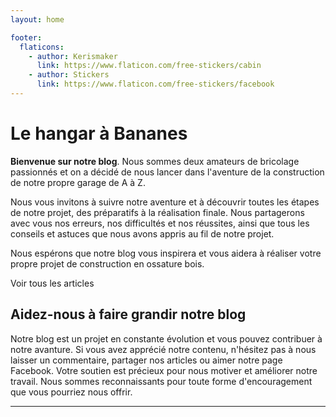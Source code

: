 ```yaml
---
layout: home

footer:
  flaticons:
    - author: Kerismaker
      link: https://www.flaticon.com/free-stickers/cabin
    - author: Stickers
      link: https://www.flaticon.com/free-stickers/facebook
---
```


<script setup lang="ts">
  import articles from './blog/articles'
  import {tools} from './tools/tools'
  const lastArticles = articles.slice(0, 3)
</script>

<Landing scrollId="lastArticles" class="text-white">
  <h1
    class="flex mb-6 font-sans text-3xl font-bold tracking-tight sm:text-4xl lg:text-5xl border-l-8 border-[#eab308] pl-4"
  >
    <Flaticon :icon="{src: '/banane.png'}" class=""/> Le hangar à Bananes
  </h1>
  <p class="mb-6 text-base text-justify md:text-lg">
    <strong>Bienvenue sur notre blog</strong>. Nous sommes deux amateurs
    de bricolage passionnés et on a décidé de nous lancer dans
    l'aventure de la construction de notre propre garage de A à Z.
  </p>

  <p class="mb-6 text-base text-justify md:text-lg">
    Nous vous invitons à suivre notre aventure et à découvrir toutes
    les étapes de notre projet, des préparatifs à la réalisation
    finale. Nous partagerons avec vous nos erreurs, nos difficultés et
    nos réussites, ainsi que tous les conseils et astuces que nous
    avons appris au fil de notre projet.
  </p>
  <p class="mb-6 text-base text-justify md:text-lg">
    Nous espérons que notre blog vous inspirera et vous aidera à
    réaliser votre propre projet de construction en ossature bois.
  </p>
 <template v-slot:image>
    <img
      src="/media/home/001-cottage.png"
      alt="Une image d'un chalet en bois avec des arbres en arrière plan"
      class="object-scale-down px-8 w-full h-auto max-h-96"
    />
  </template>
</Landing>

<Articles id="lastArticles" :articles="lastArticles">
  <template v-slot:title>
    <Flaticon :icon="{ src: '/media/home/002-news.png' }" class="w-auto h-64" /> Derniers articles
  </template>
</Articles>

<div class="max-w-xl mb-10 md:mx-auto text-center lg:max-w-2xl md:mb-12">
  <VPButton href="/blog/index.md" size="big" class="w-full max-w-xs mx-auto">
    Voir tous les articles
  </VPButton>
</div>

<HomeStats :stats="[
  { title: 'Démarrage des travaux', value: '16/12/2022' },
  { title: 'Articles de blog', value: articles.length },
  { title: 'Etape en cours', value: 'Terrassement' },
  { title: 'Dépensés', value: '~4500€' },
]"  />

<CTA>
  <h2 class="flex max-w-lg mb-4 font-sans text-2xl font-bold leading-none tracking-tight text-gray-900 dark:text-white sm:text-3xl">
     Aidez-nous à faire grandir notre blog
  </h2>
  <p class="mb-6 text-base text-justify md:text-lg">
    Notre blog est un projet en constante évolution et vous pouvez contribuer à notre avanture. Si vous avez apprécié notre contenu, n'hésitez pas à nous laisser un commentaire, partager nos articles ou aimer notre page Facebook. Votre soutien est précieux pour nous motiver et améliorer notre travail. Nous sommes reconnaissants pour toute forme d'encouragement que vous pourriez nous offrir.
  </p>
  <FBShareButton size="big" />
  <template #image>
    <img src="/media/home/cta_like.png" class="w-auto max-h-64 qlign-center rounded-xl border border-black" />
  </template>
</CTA>

<hr class="border-[var(--vp-c-divider-light)]" />

<Partners :partners="[
  {
    title: 'Denis Matériaux',
    image: 'https://www.denismateriaux.com/skin/frontend/rwd/dm/images/refonte/logo-denisMat.jpg',
    link: 'https://www.denismateriaux.com'
  }, {
    title: 'Gefradis',
    image: 'https://www.gefradis.fr/img/gefradis-logo-1673440793.jpg',
    link: 'https://www.gefradis.fr'
  }, {
    title: 'DBi bois',
    image: 'https://www.dbi-bois.fr/wp-content/uploads/2022/02/logo-dbi-300x116.png',
    link: 'https://www.dbi-bois.fr'
  }
]" />



